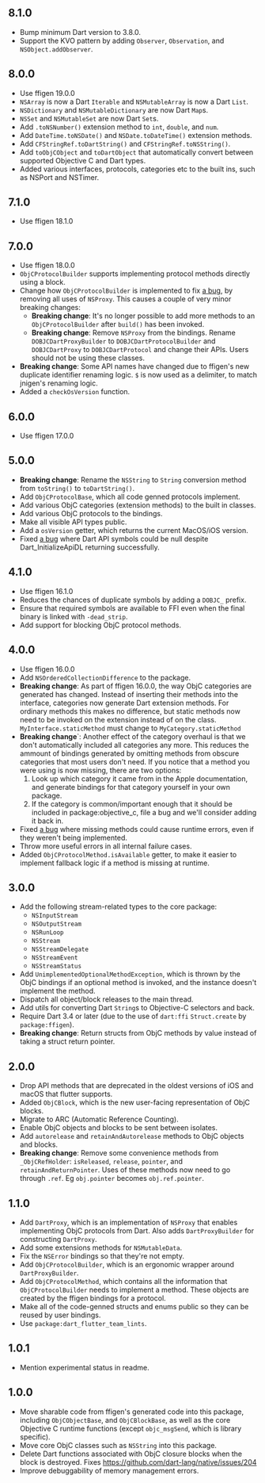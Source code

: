 ## 8.1.0

- Bump minimum Dart version to 3.8.0.
- Support the KVO pattern by adding `Observer`, `Observation`, and
  `NSObject.addObserver`.

## 8.0.0

- Use ffigen 19.0.0
- `NSArray` is now a Dart `Iterable` and `NSMutableArray` is now a Dart `List`.
- `NSDictionary` and `NSMutableDictionary` are now Dart `Map`s.
- `NSSet` and `NSMutableSet` are now Dart `Set`s.
- Add `.toNSNumber()` extension method to `int`, `double`, and `num`.
- Add `DateTime.toNSDate()` and `NSDate.toDateTime()` extension methods.
- Add `CFStringRef.toDartString()` and `CFStringRef.toNSString()`.
- Add `toObjCObject` and `toDartObject` that automatically convert between
  supported Objective C and Dart types.
- Added various interfaces, protocols, categories etc to the built ins, such as
  NSPort and NSTimer.

## 7.1.0

- Use ffigen 18.1.0

## 7.0.0

- Use ffigen 18.0.0
- `ObjCProtocolBuilder` supports implementing protocol methods directly using a
  block.
- Change how `ObjCProtocolBuilder` is implemented to fix
  [a bug](https://github.com/dart-lang/http/issues/1702), by removing all uses
  of `NSProxy`. This causes a couple of very minor breaking changes:
  - __Breaking change__: It's no longer possible to add more methods to an
    `ObjCProtocolBuilder` after `build()` has been invoked.
  - __Breaking change__: Remove `NSProxy` from the bindings. Rename
    `DOBJCDartProxyBuilder` to `DOBJCDartProtocolBuilder` and `DOBJCDartProxy`
    to `DOBJCDartProtocol` and change their APIs. Users should not be using
    these classes.
- __Breaking change__: Some API names have changed due to ffigen's new duplicate
  identifier renaming logic. `$` is now used as a delimiter, to match jnigen's
  renaming logic.
- Added a `checkOsVersion` function.

## 6.0.0

- Use ffigen 17.0.0

## 5.0.0

- __Breaking change__: Rename the `NSString` to `String` conversion method from
  `toString()` to `toDartString()`.
- Add `ObjCProtocolBase`, which all code genned protocols implement.
- Add various ObjC categories (extension methods) to the built in classes.
- Add various ObjC protocols to the bindings.
- Make all visible API types public.
- Add a `osVersion` getter, which returns the current MacOS/iOS version.
- Fixed [a bug](https://github.com/dart-lang/native/issues/1978) where Dart API
  symbols could be null despite Dart_InitializeApiDL returning successfully.

## 4.1.0

- Use ffigen 16.1.0
- Reduces the chances of duplicate symbols by adding a `DOBJC_` prefix.
- Ensure that required symbols are available to FFI even when the final binary
  is linked with `-dead_strip`.
- Add support for blocking ObjC protocol methods.

## 4.0.0

- Use ffigen 16.0.0
- Add `NSOrderedCollectionDifference` to the package.
- __Breaking change__: As part of ffigen 16.0.0, the way ObjC categories are
  generated has changed. Instead of inserting their methods into the interface,
  categories now generate Dart extension methods. For ordinary methods this
  makes no difference, but static methods now need to be invoked on the
  extension instead of on the class. `MyInterface.staticMethod` must change to
  `MyCategory.staticMethod`
- __Breaking change__`: Another effect of the category overhaul is that we don't
  automatically included all categories any more. This reduces the ammount of
  bindings generated by omitting methods from obscure categories that most users
  don't need. If you notice that a method you were using is now missing, there
  are two options:
    1. Look up which category it came from in the Apple documentation, and
       generate bindings for that category yourself in your own package.
    2. If the category is common/important enough that it should be included
       in package:objective_c, file a bug and we'll consider adding it back in.
- Fixed [a bug](https://github.com/dart-lang/native/issues/1702) where missing
  methods could cause runtime errors, even if they weren't being implemented.
- Throw more useful errors in all internal failure cases.
- Added `ObjCProtocolMethod.isAvailable` getter, to make it easier to implement
  fallback logic if a method is missing at runtime.

## 3.0.0

- Add the following stream-related types to the core package:
  - `NSInputStream`
  - `NSOutputStream`
  - `NSRunLoop`
  - `NSStream`
  - `NSStreamDelegate`
  - `NSStreamEvent`
  - `NSStreamStatus`
- Add `UnimplementedOptionalMethodException`, which is thrown by the ObjC
  bindings if an optional method is invoked, and the instance doesn't implement
  the method.
- Dispatch all object/block releases to the main thread.
- Add utils for converting Dart `String`s to Objective-C selectors and back.
- Require Dart 3.4 or later (due to the use of `dart:ffi`
  `Struct.create` by `package:ffigen`).
- __Breaking change__: Return structs from ObjC methods by value instead of
  taking a struct return pointer.

## 2.0.0

- Drop API methods that are deprecated in the oldest versions of iOS and macOS
  that flutter supports.
- Added `ObjCBlock`, which is the new user-facing representation of ObjC blocks.
- Migrate to ARC (Automatic Reference Counting).
- Enable ObjC objects and blocks to be sent between isolates.
- Add `autorelease` and `retainAndAutorelease` methods to ObjC objects and
  blocks.
- __Breaking change__: Remove some convenience methods from `_ObjCRefHolder`:
  `isReleased`, `release`, `pointer`, and `retainAndReturnPointer`. Uses of
  these methods now need to go through `.ref`. Eg `obj.pointer` becomes
  `obj.ref.pointer`.

## 1.1.0

- Add `DartProxy`, which is an implementation of `NSProxy` that enables
  implementing ObjC protocols from Dart. Also adds `DartProxyBuilder` for
  constructing `DartProxy`.
- Add some extensions methods for `NSMutableData`.
- Fix the `NSError` bindings so that they're not empty.
- Add `ObjCProtocolBuilder`, which is an ergonomic wrapper around
  `DartProxyBuilder`.
- Add `ObjCProtocolMethod`, which contains all the information that
  `ObjCProtocolBuilder` needs to implement a method. These objects are created
  by the ffigen bindings for a protocol.
- Make all of the code-genned structs and enums public so they can be reused by
  user bindings.
- Use `package:dart_flutter_team_lints`.

## 1.0.1

- Mention experimental status in readme.

## 1.0.0

- Move sharable code from ffigen's generated code into this package, including
  `ObjCObjectBase`, and `ObjCBlockBase`, as well as the core Objective C runtime
  functions (except `objc_msgSend`, which is library specific).
- Move core ObjC classes such as `NSString` into this package.
- Delete Dart functions associated with ObjC closure blocks when the block is
  destroyed. Fixes https://github.com/dart-lang/native/issues/204
- Improve debuggability of memory management errors.
